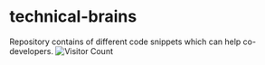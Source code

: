# technical-brains
Repository contains of different code snippets which can help co-developers.
![Visitor Count](https://profile-counter.glitch.me/madhavmahesh1969/count.svg)
